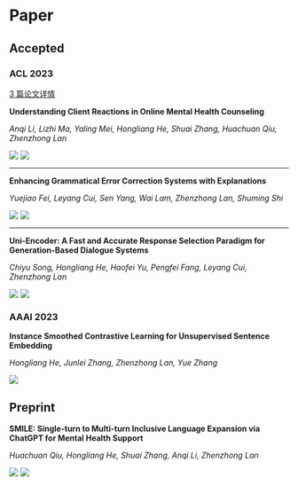 # Paper

## Accepted

### ACL 2023

[3 篇论文详情](https://zhuanlan.zhihu.com/p/638654347)

**Understanding Client Reactions in Online Mental Health Counseling**

_Anqi Li, Lizhi Ma, Yaling Mei, Hongliang He, Shuai Zhang, Huachuan Qiu, Zhenzhong Lan_

<div style='display: flex'><a href='https://github.com/dll-wu/Client-Reactions/blob/main/paper/Understanding%20Client%20Reactions%20in%20Online%20Mental%20Health%20Counseling.pdf'><img src="https://img.shields.io/badge/Paper-GitHub-brightgreen" /></a> &nbsp;<a href='https://github.com/dll-wu/Client-Reactions'><img src="https://img.shields.io/badge/Code-GitHub-red" /></a></div>

---

**Enhancing Grammatical Error Correction Systems with Explanations**

_Yuejiao Fei, Leyang Cui, Sen Yang, Wai Lam, Zhenzhong Lan, Shuming Shi_

<div style='display: flex'><a href='https://arxiv.org/abs/2305.15676'><img src="https://img.shields.io/badge/Paper-Arxiv-brightgreen" /></a> &nbsp;<a href='https://github.com/lorafei/Explainable_GEC'><img src="https://img.shields.io/badge/Code-GitHub-red" /></a></div>

---

**Uni-Encoder: A Fast and Accurate Response Selection Paradigm for Generation-Based Dialogue Systems**

_Chiyu Song, Hongliang He, Haofei Yu, Pengfei Fang, Leyang Cui, Zhenzhong Lan_

<div style='display: flex'><a href='https://arxiv.org/abs/2106.01263'><img src="https://img.shields.io/badge/Paper-Arxiv-brightgreen" /></a> &nbsp;<a href='https://github.com/dll-wu/Uni-Encoder'><img src="https://img.shields.io/badge/Code-GitHub-red" /></a></div>

### AAAI 2023

**Instance Smoothed Contrastive Learning for Unsupervised Sentence Embedding**

_Hongliang He, Junlei Zhang, Zhenzhong Lan, Yue Zhang_

<div><a href='https://arxiv.org/abs/2305.07424'><img src="https://img.shields.io/badge/Paper-Arxiv-brightgreen" /></a></div>

## Preprint

**SMILE: Single-turn to Multi-turn Inclusive Language Expansion via ChatGPT for Mental Health Support**

_Huachuan Qiu, Hongliang He, Shuai Zhang, Anqi Li, Zhenzhong Lan_

<div style='display: flex'><a href='https://arxiv.org/abs/2305.00450'><img src="https://img.shields.io/badge/Paper-Arxiv-brightgreen" /></a> &nbsp;<a href='https://github.com/qiuhuachuan/smile'><img src="https://img.shields.io/badge/Code-GitHub-red" /></a></div>
